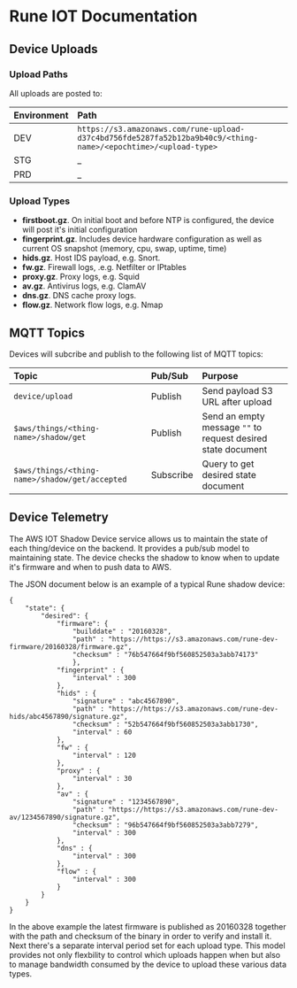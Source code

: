 # Rune IOT Documentation

## Device Uploads

### Upload Paths
 All uploads are posted to:

| Environment | Path           |
| :---------- | :------------- |
| DEV |  `https://s3.amazonaws.com/rune-upload-d37c4bd756fde5287fa52b12ba9b40c9/<thing-name>/<epochtime>/<upload-type>` |
| STG | _ |
| PRD | _ |

### Upload Types

* **firstboot.gz**. On initial boot and before NTP is configured, the device will post it's initial configuration
* **fingerprint.gz**. Includes device hardware configuration as well as current OS snapshot (memory, cpu, swap, uptime, time)
* **hids.gz**. Host IDS payload, e.g. Snort.
* **fw.gz**. Firewall logs, .e.g. Netfilter or IPtables
* **proxy.gz**. Proxy logs, e.g. Squid
* **av.gz**. Antivirus logs, e.g. ClamAV
* **dns.gz**. DNS cache proxy logs.
* **flow.gz**. Network flow logs, e.g. Nmap

## MQTT Topics

Devices will subcribe and publish to the following list of MQTT topics:

| Topic     | Pub/Sub     | Purpose |
| :-------- | :---------- | :------ |
| `device/upload` | Publish | Send payload S3 URL after upload |
| `$aws/things/<thing-name>/shadow/get` | Publish | Send an empty message `""` to request desired state document |
| `$aws/things/<thing-name>/shadow/get/accepted` | Subscribe | Query to get desired state document |

## Device Telemetry

The AWS IOT Shadow Device service allows us to maintain the state of each thing/device on the backend. It provides a pub/sub model to maintaining state. The device checks the shadow to know when to update it's firmware and when to push data to AWS.

The JSON document below is an example of a typical Rune shadow device:

```
{
    "state": {
        "desired": {
            "firmware": {
                "builddate" : "20160328",
                "path" : "https://https://s3.amazonaws.com/rune-dev-firmware/20160328/firmware.gz",
                "checksum" : "76b547664f9bf560852503a3abb74173"
                },
            "fingerprint" : {
                "interval" : 300
            },
            "hids" : {
                "signature" : "abc4567890",
                "path" : "https://https://s3.amazonaws.com/rune-dev-hids/abc4567890/signature.gz",
                "checksum" : "52b547664f9bf560852503a3abb1730",
                "interval" : 60
            },
            "fw" : {
                "interval" : 120
            },
            "proxy" : {
                "interval" : 30
            },
            "av" : {
                "signature" : "1234567890",
                "path" : "https://https://s3.amazonaws.com/rune-dev-av/1234567890/signature.gz",
                "checksum" : "96b547664f9bf560852503a3abb7279",
                "interval" : 300
            },
            "dns" : {
                "interval" : 300
            },
            "flow" : {
                "interval" : 300
            }
        }
    }
}
```

In the above example the latest firmware is published as 20160328 together with the path and checksum of the binary in order to verify and install it. Next there's a separate interval period set for each upload type. This model provides not only flexbility to control which uploads happen when but also to manage bandwidth consumed by the device to upload these various data types.

